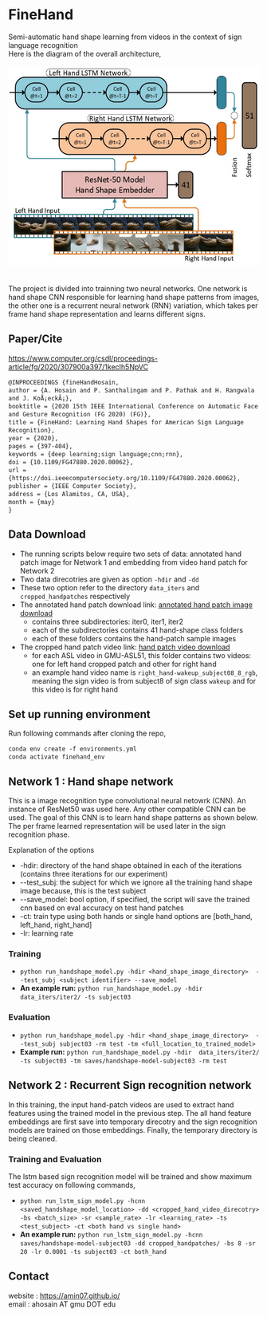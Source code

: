 # FineHand
Semi-automatic hand shape learning from videos in the context of sign language recognition <br>
Here is the diagram of the overall architecture, <br><br>
<img src="repo_imgs/arch.JPG" width="600" height="400" />
<br><br><br>
The project is divided into trainning two neural networks. One network is hand shape CNN responsible for learning hand shape patterns from images, the other one is a recurrent neural network (RNN) variation, which takes per frame hand shape representation and learns different signs.
## Paper/Cite
https://www.computer.org/csdl/proceedings-article/fg/2020/307900a397/1kecIh5NpVC
```
@INPROCEEDINGS {fineHandHosain,
author = {A. Hosain and P. Santhalingam and P. Pathak and H. Rangwala and J. KoÅ¡eckÃ¡},
booktitle = {2020 15th IEEE International Conference on Automatic Face and Gesture Recognition (FG 2020) (FG)},
title = {FineHand: Learning Hand Shapes for American Sign Language Recognition},
year = {2020},
pages = {397-404},
keywords = {deep learning;sign language;cnn;rnn},
doi = {10.1109/FG47880.2020.00062},
url = {https://doi.ieeecomputersociety.org/10.1109/FG47880.2020.00062},
publisher = {IEEE Computer Society},
address = {Los Alamitos, CA, USA},
month = {may}
}
```
## Data Download
* The running scripts below require two sets of data: annotated hand patch image for Network 1 and embedding from video hand patch for Network 2 <br>
* Two data direcotries are given as option ```-hdir``` and ```-dd``` 
* These two option refer to the directory ```data_iters``` and ```cropped_handpatches``` respectively
* The annotated hand patch download link: [annotated hand patch image download](https://drive.google.com/file/d/1BBwRGU8W17TK_eU_28y51c1Q-O7HqUmU/view?usp=sharing)
  *   contains three subdirectories: iter0, iter1, iter2
  *   each of the subdirectories contains 41 hand-shape class folders
  *   each of these folders contains the hand-patch sample images
* The cropped hand patch video link: [hand patch video download](https://drive.google.com/file/d/12mclaJTzQxkP7ZHfh9t7a3Btkf6YPAnf/view?usp=sharing)
  *   for each ASL video in GMU-ASL51, this folder contains two videos: one for left hand cropped patch and other for right hand
  *   an example hand video name is ```right_hand-wakeup_subject08_8_rgb```, meaning the sign video is from subject8 of sign class ```wakeup``` and for this video is for right hand

## Set up running environment
Run following commands after cloning the repo,
```
conda env create -f environments.yml
conda activate finehand_env
```

## Network 1 : Hand shape network
This is a image recognition type convolutional neural netowrk (CNN). An instance of ResNet50 was used here. Any other compatible CNN can be used. The goal of this CNN is to learn hand shape patterns as shown below. The per frame learned representation will be used later in the sign recognition phase.

Explanation of the options

* -hdir: directory of the hand shape obtained in each of the iterations (contains three iterations for our experiment)
* --test_subj: the subject for which we ignore all the training hand shape image because, this is the test subject
* --save_model: bool option, if specified, the script will save the trained cnn based on eval accuracy on test hand patches
* -ct: train type using both hands or single hand options are [both_hand, left_hand, right_hand]
* -lr: learning rate

### Training 
* ```python run_handshape_model.py -hdir <hand_shape_image_directory>  --test_subj <subject identifier> --save_model```
* **An example run:** ```python run_handshape_model.py -hdir data_iters/iter2/ -ts subject03```
### Evaluation
* ```python run_handshape_model.py -hdir <hand_shape_image_directory>  --test_subj subject03 -rm test -tm <full_location_to_trained_model>```
* **Example run:** ```python run_handshape_model.py -hdir  data_iters/iter2/ -ts subject03 -tm saves/handshape-model-subject03 -rm test```


## Network 2 : Recurrent Sign recognition network

In this training, the input hand-patch videos are used to extract hand features using the trained model in the previous step. The all hand feature embeddings are first save into temporary direcotry and the sign recognition models are trained on those embeddings. Finally, the temporary directory is being cleaned.

### Training and Evaluation
The lstm based sign recognition model will be trained and show maximum test accuracy on following commands,
* ```python run_lstm_sign_model.py -hcnn <saved_handshape_model_location> -dd <cropped_hand_video_direcotry> -bs <batch_size> -sr <sample_rate> -lr <learning_rate> -ts <test_subject> -ct <both hand vs single hand>```
* **An example run:** ```python run_lstm_sign_model.py -hcnn saves/handshape-model-subject03 -dd cropped_handpatches/ -bs 8 -sr 20 -lr 0.0001 -ts subject03 -ct both_hand```

## Contact
website : https://amin07.github.io/<br>
email : ahosain AT gmu DOT edu
